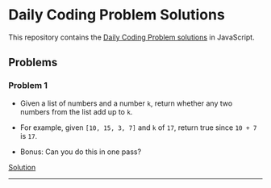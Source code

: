 # Daily Coding Problem Solutions

This repository contains the [Daily Coding Problem solutions](https://www.dailycodingproblem.com/)  in JavaScript.

## Problems

### Problem 1

- Given a list of numbers and a number `k`, return whether any two numbers from the list add up to `k`.
- For example, given `[10, 15, 3, 7]` and `k` of `17`, return true since `10 + 7` is `17`.

- Bonus: Can you do this in one pass?

[Solution](Solutions/01-99/problem01.js)

---
